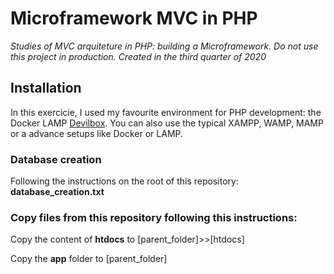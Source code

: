 # Microframework MVC in PHP
*Studies of MVC arquiteture in PHP: building a Microframework. Do not use this project in production. Created in the third quarter of 2020*


## Installation
In this exercicie, I used my favourite environment for PHP development: the Docker LAMP [Devilbox](https://devilbox.readthedocs.io/). 
You can also use the typical XAMPP, WAMP, MAMP or a advance setups like Docker or LAMP.

### Database creation
Following the instructions on the root of this repository: **database_creation.txt**

### Copy files from this repository following this instructions:

Copy the content of **htdocs** to [parent_folder]>>[htdocs]

Copy the **app** folder to [parent_folder]
